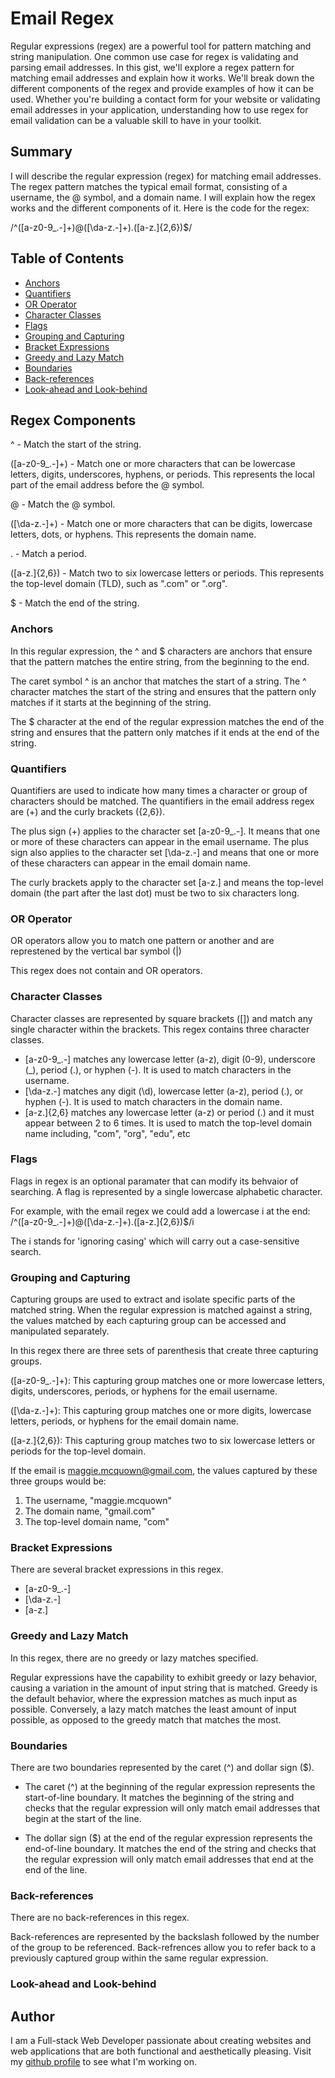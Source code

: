 # Email Regex

Regular expressions (regex) are a powerful tool for pattern matching and string manipulation. One common use case for regex is validating and parsing email addresses. In this gist, we'll explore a regex pattern for matching email addresses and explain how it works. We'll break down the different components of the regex and provide examples of how it can be used. Whether you're building a contact form for your website or validating email addresses in your application, understanding how to use regex for email validation can be a valuable skill to have in your toolkit.

## Summary

I will describe the regular expression (regex) for matching email addresses. The regex pattern matches the typical email format, consisting of a username, the @ symbol, and a domain name. I will explain how the regex works and the different components of it. Here is the code for the regex:

/^([a-z0-9_\.-]+)@([\da-z\.-]+)\.([a-z\.]{2,6})$/ 

## Table of Contents

- [Anchors](#anchors)
- [Quantifiers](#quantifiers)
- [OR Operator](#or-operator)
- [Character Classes](#character-classes)
- [Flags](#flags)
- [Grouping and Capturing](#grouping-and-capturing)
- [Bracket Expressions](#bracket-expressions)
- [Greedy and Lazy Match](#greedy-and-lazy-match)
- [Boundaries](#boundaries)
- [Back-references](#back-references)
- [Look-ahead and Look-behind](#look-ahead-and-look-behind)

## Regex Components

^ - Match the start of the string.

([a-z0-9_\.-]+) - Match one or more characters that can be lowercase letters, digits, underscores, hyphens, or periods. This represents the local part of the email address before the @ symbol.

@ - Match the @ symbol.

([\da-z\.-]+) - Match one or more characters that can be digits, lowercase letters, dots, or hyphens. This represents the domain name.

\. - Match a period.

([a-z\.]{2,6}) - Match two to six lowercase letters or periods. This represents the top-level domain (TLD), such as ".com" or ".org".

$ - Match the end of the string.

### Anchors

In this regular expression, the ^ and $ characters are anchors that ensure that the pattern matches the entire string, from the beginning to the end. 

The caret symbol ^ is an anchor that matches the start of a string. The ^ character matches the start of the string and ensures that the pattern only matches if it starts at the beginning of the string.

The $ character at the end of the regular expression matches the end of the string and ensures that the pattern only matches if it ends at the end of the string.

### Quantifiers

Quantifiers are used to indicate how many times a character or group of characters should be matched. The quantifiers in the email address regex are (+) and the curly brackets ({2,6}).

The plus sign (+) applies to the character set [a-z0-9_.-]. It means that one or more of these characters can appear in the email username. The plus sign also applies to the character set [\da-z\.-] and means that one or more of these characters can appear in the email domain name.

The curly brackets apply to the character set [a-z\.] and means the top-level domain (the part after the last dot) must be two to six characters long.

### OR Operator

OR operators allow you to match one pattern or another and are represtened by the vertical bar symbol (|)

This regex does not contain and OR operators.

### Character Classes

Character classes are represented by square brackets ([]) and match any single character within the brackets. This regex contains three character classes.

* [a-z0-9_.-] matches any lowercase letter (a-z), digit (0-9), underscore (_), period (.), or hyphen (-). It is used to match characters in the username.
* [\da-z.-] matches any digit (\d), lowercase letter (a-z), period (.), or hyphen (-). It is used to match characters in the domain name.
* [a-z.]{2,6} matches any lowercase letter (a-z) or period (.) and it must appear between 2 to 6 times. It is used to match the top-level domain name including, "com", "org", "edu", etc

### Flags

Flags in regex is an optional paramater that can modify its behvaior of searching. A flag is represented by a single lowercase alphabetic character.

For example, with the email regex we could add a lowercase i at the end: /^([a-z0-9_\.-]+)@([\da-z\.-]+)\.([a-z\.]{2,6})$/i

The i stands for 'ignoring casing' which will carry out a case-sensitive search. 

### Grouping and Capturing

Capturing groups are used to extract and isolate specific parts of the matched string. When the regular expression is matched against a string, the values matched by each capturing group can be accessed and manipulated separately.

In this regex there are three sets of parenthesis that create three capturing groups. 

([a-z0-9_.-]+): This capturing group matches one or more lowercase letters, digits, underscores, periods, or hyphens for the email username.

([\da-z.-]+): This capturing group matches one or more digits, lowercase letters, periods, or hyphens for the email domain name.

([a-z.]{2,6}): This capturing group matches two to six lowercase letters or periods for the top-level domain.

If the email is maggie.mcquown@gmail.com, the values captured by these three groups would be:

1. The username, "maggie.mcquown"
2. The domain name, "gmail.com"
3. The top-level domain name, "com"

### Bracket Expressions

There are several bracket expressions in this regex.

* [a-z0-9_.-]
* [\da-z.-]
* [a-z.]

### Greedy and Lazy Match

In this regex, there are no greedy or lazy matches specified. 

Regular expressions have the capability to exhibit greedy or lazy behavior, causing a variation in the amount of input string that is matched. Greedy is the default behavior, where the expression matches as much input as possible. Conversely, a lazy match matches the least amount of input possible, as opposed to the greedy match that matches the most.

### Boundaries

There are two boundaries represented by the caret (^) and dollar sign ($).

* The caret (^) at the beginning of the regular expression represents the start-of-line boundary. It matches the beginning of the string and checks that the regular expression will only match email addresses that begin at the start of the line.

* The dollar sign ($) at the end of the regular expression represents the end-of-line boundary. It matches the end of the string and checks that the regular expression will only match email addresses that end at the end of the line.

### Back-references

There are no back-references in this regex. 

Back-references are represented by the backslash followed by the number of the group to be referenced. Back-refrences allow you to refer back to a previously captured group within the same regular expression.

### Look-ahead and Look-behind

## Author

I am a Full-stack Web Developer passionate about creating websites and web applications that are both functional and aesthetically pleasing. Visit my [github profile](https://github.com/mcquo011) to see what I'm working on.
